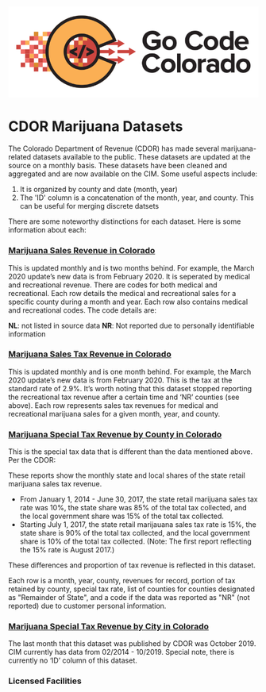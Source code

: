 ![gcc_logo_2020](https://github.com/GoCodeColorado/GoCodeColorado-kbase-public/blob/master/Images/GC20_Logo_Condensed_transp%20-%20Copy.png)

# CDOR Marijuana Datasets

The Colorado Department of Revenue (CDOR) has made several marijuana-related datasets available to the public. These datasets are updated at the source on a monthly basis. These datasets have been cleaned and aggregated and are now available on the CIM. Some useful aspects include:

  1) It is organized by county and date (month, year)
  2) The 'ID' column is a concatenation of the month, year, and county. This can be useful for merging discrete datsets

There are some noteworthy distinctions for each dataset. Here is some information about each:

### [Marijuana Sales Revenue in Colorado](https://data.colorado.gov/Revenue/Marijuana-Sales-Revenue-in-Colorado/j7a3-jgd3)

This is updated monthly and is two months behind. For example, the March 2020 update’s new data is from February 2020. It is seperated by medical and recreational revenue. There are codes for both medical and recreational. Each row details the medical and recreational sales for a specific county during a month and year. Each row also contains medical and recreational codes. The code details are:

**NL**: not listed in source data
**NR**: Not reported due to personally identifiable information


### [Marijuana Sales Tax Revenue in Colorado](https://data.colorado.gov/Revenue/Marijuana-Sales-Tax-Revenue-in-Colorado/3sm5-jtur)

This is updated monthly and is one month behind. For example, the March 2020 update’s new data is from February 2020. This is the tax at the standard rate of 2.9%. It’s worth noting that this dataset stopped reporting the recreational tax revenue after a certain time and ‘NR’ counties (see above). Each row represents sales tax revenues for medical and recreational marijuana sales for a given month, year, and county.

### [Marijuana Special Tax Revenue by County in Colorado](https://data.colorado.gov/Revenue/Marijuana-Special-Tax-Revenue-by-County-in-Colorad/v9m8-x8dh)

This is the special tax data that is different than the data mentioned above. Per the CDOR:

These reports show the monthly state and local shares of the state retail marijuana sales tax revenue.

- From January 1, 2014 - June 30, 2017, the state retail marijuana sales tax rate was 10%, the state share was 85% of the total tax collected, and the local government share was 15% of the total tax collected.
- Starting July 1, 2017, the state retail marijauana sales tax rate is 15%, the state share is 90% of the total tax collected, and the local government share is 10% of the total tax collected. (Note: The first report reflecting the 15% rate is August 2017.)

These differences and proportion of tax revenue is reflected in this dataset.

Each row is a month, year, county, revenues for record, portion of tax retained by county, special tax rate, list of counties for counties designated as "Remainder of State", and a code if the data was reported as "NR" (not reported) due to customer personal information.


### [Marijuana Special Tax Revenue by City in Colorado](https://data.colorado.gov/Revenue/Marijuana-Special-Tax-Revenue-by-City-in-Colorado/ehk3-i5tr)

The last month that this dataset was published by CDOR was October 2019. CIM currently has data from 02/2014 -  10/2019.  Special note, there is currently no ‘ID’ column of this dataset.

### Licensed Facilities
